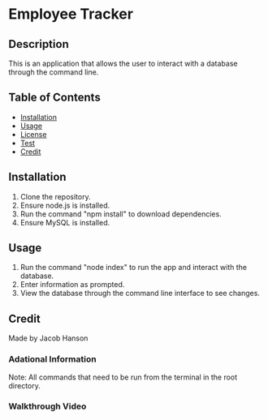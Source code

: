 # Employee Tracker
## Description
This is an application that allows the user to interact with a database through the command line.

## Table of Contents
* [Installation](#installation)
* [Usage](#usage)
* [License](#license)
* [Test](#tests)
* [Credit](#credit)

## Installation
1. Clone the repository.
2. Ensure node.js is installed.
3. Run the command "npm install" to download dependencies.
4. Ensure MySQL is installed.

## Usage
1. Run the command "node index" to run the app and interact with the database.
2. Enter information as prompted.
3. View the database through the command line interface to see changes.

## Credit
Made by Jacob Hanson

### Adational Information
Note: All commands that need to be run from the terminal in the root directory.

### Walkthrough Video

